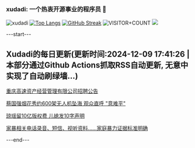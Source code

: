 ### xudadi: 一个热衷开源事业的程序员 👋

![xudadi](https://github-readme-stats-git-masterorgs-github-readme-stats-team.vercel.app/api?username=xudadi)
[![Top Langs](https://github-readme-stats.vercel.app/api/top-langs/?username=xudadi)](https://github.com/anuraghazra/github-readme-stats)
[![GitHub Streak](https://streak-stats.demolab.com?user=xudadi&locale=zh_Hans)](https://git.io/streak-stats)
![VISITOR+COUNT](https://komarev.com/ghpvc/?username=xudadi&label=VISITOR+COUNT)
![](https://raw.githubusercontent.com/xudadi/xudadi/main/assets/github-contribution-grid-snake.svg)


---start---

## Xudadi的每日更新(更新时间:2024-12-09 17:41:26 | 本部分通过Github Actions抓取RSS自动更新, 无意中实现了自动刷绿墙...)

[重庆高速资产经营管理有限公司招聘公告](https://www.gongkaoleida.com/article/2222513)

[蔡国强烟花秀约600架无人机坠海 观众直呼 "意难平"](https://m.163.com/news/article/JIVAN3910514D3UH.html)

[琼瑶留10亿版权费 儿媳发10字声明](https://m.163.com/news/article/JIV9M91S0514R9OJ.html)

[家暴相关电话录音、短信、视听资料……家庭暴力证据标准明确](https://m.163.com/news/article/JIV8KK21000189PS.html)

---end---
